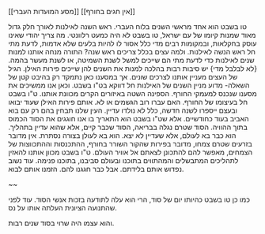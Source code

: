 [[מסע המועדות העברי]]
[[אין חגים בחורף]]

טו בשבט הוא אחד מראשי השנים בלוח העברי. ראש השנה לאילנות
לאורך חלק גדול מאוד שמנות קיומו של עם ישראל, טו בשבט לא היה כמעט רלוונטי. מה צריך יהודי שאינו עוסק בחקלאות, ובמקומות רבים מדי כלל אסור לו להיות בלעים שלא אדמות, לדעת מתי חל ראש הנשה לאילנות. ולמה עצים בכלל צריכים ראש שנה?
התורה מנחה אותנו למנות שנים לאילנות כדי לדעת מתי הם שייכים למשל לשנת השמיטה, או לשנת מעשר בהמה. {לא לבלבל מדי}
יש סיבות רבות בהלכה למנות את השנים להן שייכים פירות האילן. הגיל של העצים מעניין אותנו לצרכים שונים.
אך במסענו כאן נתמקד רק בהיבט קטן של השאלה- מדוע מניין השנים של האילנות חל דווקא בט"ו בשבט. וכאן אנו ממשיכים את מסענו שנכנס למעמקי החורף. הספינה השטה באיזורים הקרים מכוונת אותנו.
ט"ו בשבט חל בעיצומו של החורף. האם עברו רוב הגשמים או לא.
אותם פירות האילן שעוד יבואו ובעצם ייספרו לשנה חדשה, כלל לא נולדו עדיין. העין שלנו תבחין בהם רק עם בוא האביב בעוד כחודשיים. אלא שט"ו בשבט הוא התאריך בו אנו חוגגים את הסוד הכמוס בתוך ההוויה. הסוד שטרם נגלה בבריאה, הסוד שכבר קיים, אלא שהוא עדיין בתהליך. הוא כבר בא לעולם, אלא שעדיין לא יצא. הוא בא לעולן בצורה נסתרת. אין מדובר בזרעים שטרם צמחו, מדובר בפירות שהקור השורר בחורף, ההתכנסות וההתכווצות של הצמחים, מאפשר להם להתכונן לצאתם אל אוויר העולם.
ט"ו בשבט מכוון אותנו להאזין לתהליכים המתבשלים והמהתווים בתוכנו ובעולם סביבנו, בתוכנו פנימה. עוד נשוב נפדוש אותם בלידתם. אבל כבר חגגנו להם. הזמנו אותם לבוא.


~~

כמו כן טו בשבט כהיותו יום של סוד, הרי הוא עלה לתודעה בזכות אנשי הסוד.
עוד לפני שהתנועה הציונית העלתה אותו על נס.

והוא עצמו היה שרוי בסוד שנים רבות.

